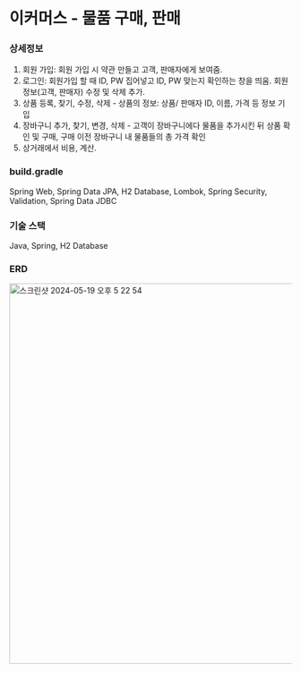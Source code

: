# 이커머스 - 물품 구매, 판매

### 상세정보
1. 회원 가입: 회원 가입 시 약관 만들고 고객, 판매자에게 보여줌.
2. 로그인: 회원가입 할 때 ID, PW 집어넣고 ID, PW 맞는지 확인하는 창을 띄움. 회원정보(고객, 판매자) 수정 및 삭제 추가.
3. 상품 등록, 찾기, 수정, 삭제 - 상품의 정보: 상품/ 판매자 ID, 이름, 가격 등 정보 기입
4. 장바구니 추가, 찾기, 변경, 삭제 - 고객이 장바구니에다 물품을 추가시킨 뒤 상품 확인 및 구매, 구매 이전 장바구니 내 물품들의 총 가격 확인
5. 상거래에서 비용, 계산.
### build.gradle
Spring Web, Spring Data JPA, H2 Database, Lombok, Spring Security, Validation, Spring Data JDBC
### 기술 스택
Java, Spring, H2 Database
### ERD
<img width="680" alt="스크린샷 2024-05-19 오후 5 22 54" src="https://github.com/mtgv999/Ecommerce/assets/149506393/bdfc403b-a081-4c52-a43e-ca00680a2323">
